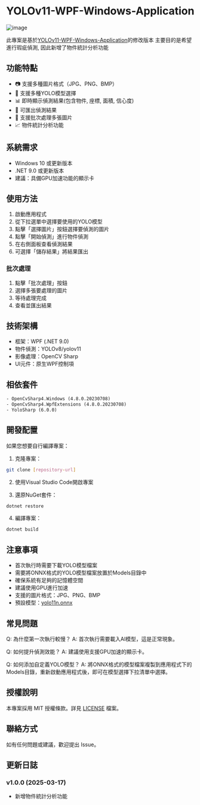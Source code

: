 # YOLOv11-WPF-Windows-Application

![image](https://github.com/user-attachments/assets/d42970fa-b1cf-4b97-a5d0-3d89744a2ec8)

此專案是基於[YOLOv11-WPF-Windows-Application](https://github.com/e96031413/YOLOv11-WPF-Windows-Application.git)的修改版本
主要目的是希望進行瑕疵偵測, 因此新增了物件統計分析功能

## 功能特點

- 📷 支援多種圖片格式（JPG、PNG、BMP）
- 🔄 支援多種YOLO模型選擇
- 📊 即時顯示偵測結果(包含物件, 座標, 面積, 信心度)
- 💾 可匯出偵測結果
- 📁 支援批次處理多張圖片
- 📈 物件統計分析功能

## 系統需求

- Windows 10 或更新版本
- .NET 9.0 或更新版本
- 建議：具備GPU加速功能的顯示卡

## 使用方法

1. 啟動應用程式
2. 從下拉選單中選擇要使用的YOLO模型
3. 點擊「選擇圖片」按鈕選擇要偵測的圖片
4. 點擊「開始偵測」進行物件偵測
5. 在右側面板查看偵測結果
6. 可選擇「儲存結果」將結果匯出

### 批次處理

1. 點擊「批次處理」按鈕
2. 選擇多張要處理的圖片
3. 等待處理完成
4. 查看並匯出結果

## 技術架構

- 框架：WPF (.NET 9.0)
- 物件偵測：YOLOv8/yolov11
- 影像處理：OpenCV Sharp
- UI元件：原生WPF控制項

## 相依套件

```xml
- OpenCvSharp4.Windows (4.8.0.20230708)
- OpenCvSharp4.WpfExtensions (4.8.0.20230708)
- YoloSharp (6.0.0)
```

## 開發配置

如果您想要自行編譯專案：

1. 克隆專案：
```bash
git clone [repository-url]
```

2. 使用Visual Studio Code開啟專案

3. 還原NuGet套件：
```bash
dotnet restore
```

4. 編譯專案：
```bash
dotnet build
```

## 注意事項

- 首次執行時需要下載YOLO模型檔案
- 需要將ONNX格式的YOLO模型檔案放置於Models目錄中
- 確保系統有足夠的記憶體空間
- 建議使用GPU進行加速
- 支援的圖片格式：JPG、PNG、BMP
- 預設模型：[yolo11n.onnx](https://github.com/dme-compunet/YoloSharp/blob/main/Source/Assets/models/yolo11n.onnx)

## 常見問題

Q: 為什麼第一次執行較慢？
A: 首次執行需要載入AI模型，這是正常現象。

Q: 如何提升偵測效能？
A: 建議使用支援GPU加速的顯示卡。

Q: 如何添加自定義YOLO模型？
A: 將ONNX格式的模型檔案複製到應用程式下的Models目錄，重新啟動應用程式後，即可在模型選擇下拉清單中選擇。

## 授權說明

本專案採用 MIT 授權條款。詳見 [LICENSE](LICENSE) 檔案。

## 聯絡方式

如有任何問題或建議，歡迎提出 Issue。

## 更新日誌

### v1.0.0 (2025-03-17)
- 新增物件統計分析功能
